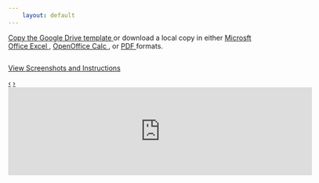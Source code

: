 ```yaml
---
    layout: default
---
```

<p>
  <a href="https://drive.google.com/previewtemplate?id=0AuVJw958eZnndGZkTk1weFJzREEtdGo0LUdlLWQ3c2c&mode=public#">
    Copy the Google Drive template
  </a>
  or download a local copy in either
  <a href="https://docs.google.com/spreadsheet/fm?id=tfdNMpxRsDA-tj4-Ge-d7sg.05579237634458261565.6223637013498307438&fmcmd=420">
    Microsft Office Excel
  </a>,
  <a href="https://docs.google.com/spreadsheet/fm?id=tfdNMpxRsDA-tj4-Ge-d7sg.05579237634458261565.6223637013498307438&fmcmd=13">
    OpenOffice Calc
  </a>, or
  <a href="https://docs.google.com/spreadsheet/fm?id=tfdNMpxRsDA-tj4-Ge-d7sg.05579237634458261565.6223637013498307438&fmcmd=12&size=0&fzr=true&portrait=true&fitw=true&locale=en_US&gridlines=true&printtitle=true&sheetnames=true&pagenum=CENTER">
    PDF
  </a>
  formats.
</p>
<div class="row-fluid">
<div id="myCarousel" class="carousel slide">
  <div class="carousel-inner" data-bind="foreach: photos">
    <div class="item active">
	  <!-- An inital image is used even though it will be replaced by the ko binding in case a visitor does not have js enabled -->
      <img data-bind="attr: { src: url }" alt=""
	    src="http://lh5.ggpht.com/-xU2pWJZygAw/UOJh2aTltXI/AAAAAAAAE9A/uPBieTV1R5A/s800/Screenshot_2012-12-31-21-37-21.png">
      <div class="carousel-caption">
        <p data-bind="text: caption">
		  <!-- Here's a link to the full album in case visitor disabled js. -->
		  <a href="https://plus.google.com/photos/106258285517412659099/albums/5828327848470063681">View Screenshots and Instructions</a>
		</p>
      </div>
    </div>
  </div>
  <a class="left carousel-control" href="#myCarousel" data-slide="prev">&lsaquo;</a>
  <a class="right carousel-control" href="#myCarousel" data-slide="next">&rsaquo;</a>
</div>
</div>

<iframe width="620" height="180" frameborder="0" scrolling="no" marginheight="0" marginwidth="0" src="https://drive.google.com/embeddedtemplate?id=0AuVJw958eZnndGZkTk1weFJzREEtdGo0LUdlLWQ3c2c"> </iframe>
<script src="//ajax.aspnetcdn.com/ajax/knockout/knockout-2.2.1.js"> </script>
<script>
// stupid Array::map polyfill
if(!Array.prototype.map) Array.prototype.map = function(fn) { return jQuery.map(this, fn); };

function Photo(url, caption){
  this.url = ko.observable(url);
  this.caption = caption;
}

function PicasaWebAlbum(userid, albumid){
  var self = this,
      query_string = "?alt=json&kind=photo&hl=en_US&callback=?";

  self.photos = ko.observableArray([]);
  self.url = ['http://picasaweb.google.com/data/feed/base/user', userid, 'albumid', albumid + query_string].join('/');

  $.getJSON(self.url, function(data){
	self.photos(data.feed.entry.map(function(v,k){
	  // Since the large image size is not listed in the feed, the string replace is used.
	  return new Photo(v.media$group.media$thumbnail[0].url.replace('/s72/','/s800/'), v.title.$t);
	}));
    $('.carousel-inner .item:first').addClass('active'); // Make sure that the first photo is '.active'
    $('.carousel').carousel({interval:false}); // For an instructional site like this one, auto-pagination is a bad idea.
  });
}

var album = new PicasaWebAlbum("106258285517412659099", "5828327848470063681");
// The `.active` class needs to be removed from the template so that not all photos are marked as such.
$('.carousel-inner .item').removeClass('active');
ko.applyBindings(album);
console.log(album);
</script>
